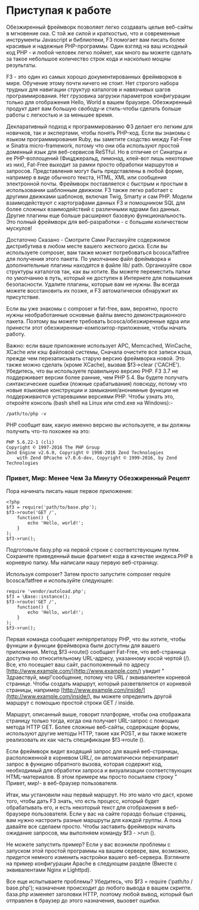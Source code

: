 # Приступая к работе

Обезжиренный фреймворк позволяет легко создавать целые веб-сайты в мгновение ока. С той же силой и краткостью, что и современные инструменты Javascript и библиотеки, F3 помогает вам писать более красивые и надежные PHP-программы. Один взгляд на ваш исходный код PHP - и любой человек легко поймет, как много вы можете сделать за такое небольшое количество строк кода и насколько мощны результаты.

F3 - это один из самых хорошо документированных фреймворков в мире. Обучение этому почти ничего не стоит. Нет строгого набора трудных для навигации структур каталогов и навязчивых шагов программирования. Нет грузовика загрузки параметров конфигурации только для отображения Hello, World в вашем браузере. Обезжиренный продукт дает вам большую свободу-и стиль-чтобы сделать больше работы с легкостью и за меньшее время.

Декларативный подход к программированию Ф3 делает его легким для новичков, так и экспертами, чтобы понять PHP-код. Если вы знакомы с языком программирования Ruby, вы заметите сходство между Fat-Free и Sinatra micro-framework, потому что они оба используют простой доменный язык для веб-сервисов ReSTful. Но в отличие от Синатры и ее PHP-воплощений \(Фицджеральд, лимонад, клей-вот лишь некоторые из них\), Fat-Free выходит за рамки просто обработки маршрутов и запросов. Представления могут быть представлены в любой форме, например в виде обычного текста, HTML, XML или сообщения электронной почты. Фреймворк поставляется с быстрым и простым в использовании шаблонным движком. F3 также легко работает с другими движками шаблонов, включая Twig, Smarty и сам PHP. Модели взаимодействуют с картографами данных F3 и помощником SQL для более сложных взаимодействий с различными ядрами баз данных. Другие плагины еще больше расширяют базовую функциональность. Это полный фреймворк для веб-разработки - с большим количеством мускулов!

Достаточно Сказано - Смотрите Сами Распакуйте содержимое дистрибутива в любом месте вашего жесткого диска. Если вы используете composer, вам также может потребоваться bcosca/fatfree для получения этого пакета. По умолчанию файл фреймворка и дополнительные плагины находятся в файле lib/ path. Организуйте свои структуры каталогов так, как вы хотите. Вы можете переместить папки по умолчанию в путь, который не доступен в Интернете для повышения безопасности. Удалите плагины, которые вам не нужны. Вы всегда можете восстановить их позже, и F3 автоматически обнаружит их присутствие.

Если вы уже знакомы с composer и fat-free, вам, вероятно, просто нужны необработанные основные файлы вместо демонстрационного пакета. Поэтому вы можете требовать bcosca/обезжиренные ядра или принести этот обезжиренные-композитор-приложение, чтобы начать работу.

Важно: если ваше приложение использует APC, Memcached, WinCache, XCache или кэш файловой системы, Сначала очистите все записи кэша, прежде чем перезаписывать старую версию фреймворка новой. Это также можно сделать \(кроме XCache\), вызвав $f3-&gt;clear \('CACHE'\). Убедитесь, что вы используете правильную версию PHP. F3 3.7 не поддерживает версии более ранние, чем PHP 5.4. Вы будете получать синтаксические ошибки \(ложные срабатывания\) повсюду, потому что новые языковые конструкции и замыкания/анонимные функции не поддерживаются устаревшими версиями PHP. Чтобы узнать это, откройте консоль \(bash shell на Linux или cmd.exe на Windows\):-

```text
/path/to/php -v
```

PHP сообщит вам, какую именно версию вы используете, и вы должны получить что-то похожее на это:

```text
PHP 5.6.22-1 (cli)
Copyright © 1997-2016 The PHP Group
Zend Engine v2.6.0, Copyright © 1998-2016 Zend Technologies
    with Zend OPcache v7.0.6-dev, Copyright © 1999-2016, by Zend Technologies
```

### Привет, Мир: Менее Чем За Минуту Обезжиренный Рецепт 

Пора начинать писать наше первое приложение:

```text
<?php
$f3 = require('path/to/base.php');
$f3->route('GET /',
    function() {
        echo 'Hello, world!';
    }
);
$f3->run();
```

Подготовьте базу.php на первой строке с соответствующим путем. Сохраните приведенный выше фрагмент кода в качестве индекса.PHP в корневую папку. Мы написали нашу первую веб-страницу.

Используя composer? Затем просто запустите composer require bcosca/fatfree и используйте следующее:

```text
require 'vendor/autoload.php';
$f3 = \Base::instance();
$f3->route('GET /',
    function() {
        echo 'Hello, world!';
    }
);
$f3->run();
```

Первая команда сообщает интерпретатору PHP, что вы хотите, чтобы функции и функции фреймворка были доступны для вашего приложения. Метод $f3-&gt;route\(\) сообщает Fat-Free, что веб-страница доступна по относительному URL-адресу, указанному косой чертой \(/\). Все, кто посещает ваш сайт, расположенный по адресу [http://www.example.com/](http://www.example.com/) увидит " Здравствуй, мир!'сообщение, потому что URL / эквивалентен корневой странице. Чтобы создать маршрут, который разветвляется от корневой страницы, например [http://www.example.com/inside/](http://www.example.com/inside/), вы можете определить другой маршрут с помощью простой строки GET / inside.

Маршрут, описанный выше, говорит платформе, чтобы она отображала страницу только тогда, когда она получает URL-запрос с помощью метода HTTP GET. Более сложные веб-сайты, содержащие формы, используют другие методы HTTP, такие как POST, и вы также можете реализовать их как часть спецификации $f3-&gt;route \(\).

Если фреймворк видит входящий запрос для вашей веб-страницы, расположенной в корневом URL/, он автоматически перенаправит запрос в функцию обратного вызова, которая содержит код, необходимый для обработки запроса и визуализации соответствующих HTML-материалов. В этом примере мы просто посылаем строку " Привет, мир!- в веб-браузер пользователя.

Итак, мы установили наш первый маршрут. Но это мало что даст, кроме того, чтобы дать F3 знать, что есть процесс, который будет обрабатывать его, и есть некоторый текст для отображения в веб-браузере пользователя. Если у вас на сайте гораздо больше страниц, вам нужно настроить разные маршруты для каждой группы. А пока давайте все сделаем просто. Чтобы заставить фреймворк начать ожидание запросов, мы выполняем команду $f3 - &gt;run \(\).

Не можете запустить пример? Если у вас возникли проблемы с запуском этой простой программы на вашем сервере, вам, возможно, придется немного изменить настройки вашего веб-сервера. Взгляните на пример конфигурации Apache в следующем разделе \(Вместе с эквивалентами Nginx и Lighttpd\).

Все еще испытываете проблемы? Убедитесь, что $f3 = require \('path/to / base.php'\); назначение происходит до любого вывода в вашем скрипте. база.php изменяет заголовки HTTP, поэтому любой вывод, который был отправлен в браузер до этого назначения, вызовет ошибки.

